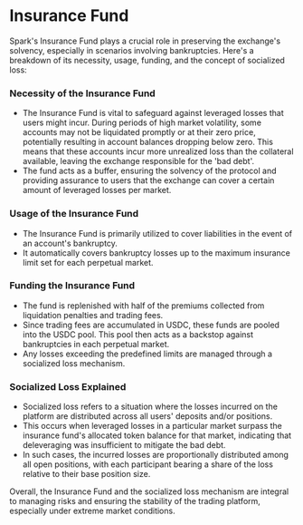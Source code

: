 # Insurance Fund

Spark's Insurance Fund plays a crucial role in preserving the exchange's solvency, especially in scenarios involving bankruptcies. Here's a breakdown of its necessity, usage, funding, and the concept of socialized loss:

### **Necessity of the Insurance Fund**

* The Insurance Fund is vital to safeguard against leveraged losses that users might incur. During periods of high market volatility, some accounts may not be liquidated promptly or at their zero price, potentially resulting in account balances dropping below zero. This means that these accounts incur more unrealized loss than the collateral available, leaving the exchange responsible for the 'bad debt'.
* The fund acts as a buffer, ensuring the solvency of the protocol and providing assurance to users that the exchange can cover a certain amount of leveraged losses per market.

### **Usage of the Insurance Fund**

* The Insurance Fund is primarily utilized to cover liabilities in the event of an account's bankruptcy.
* It automatically covers bankruptcy losses up to the maximum insurance limit set for each perpetual market.

### **Funding the Insurance Fund**

* The fund is replenished with half of the premiums collected from liquidation penalties and trading fees.
* Since trading fees are accumulated in USDC, these funds are pooled into the USDC pool. This pool then acts as a backstop against bankruptcies in each perpetual market.
* Any losses exceeding the predefined limits are managed through a socialized loss mechanism.

### **Socialized Loss Explained**

* Socialized loss refers to a situation where the losses incurred on the platform are distributed across all users' deposits and/or positions.
* This occurs when leveraged losses in a particular market surpass the insurance fund's allocated token balance for that market, indicating that deleveraging was insufficient to mitigate the bad debt.
* In such cases, the incurred losses are proportionally distributed among all open positions, with each participant bearing a share of the loss relative to their base position size.

Overall, the Insurance Fund and the socialized loss mechanism are integral to managing risks and ensuring the stability of the trading platform, especially under extreme market conditions.

